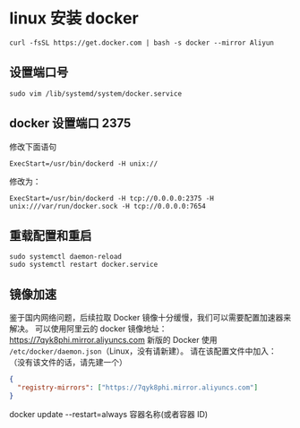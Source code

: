 # linux 安装 docker

```shell:no-line-numbers
curl -fsSL https://get.docker.com | bash -s docker --mirror Aliyun
```

## 设置端口号

```shell:no-line-numbers
sudo vim /lib/systemd/system/docker.service
```

## docker 设置端口 2375

修改下面语句

```text:no-line-numbers:no-line-numbers
ExecStart=/usr/bin/dockerd -H unix://
```

修改为：

```text:no-line-numbers
ExecStart=/usr/bin/dockerd -H tcp://0.0.0.0:2375 -H unix:///var/run/docker.sock -H tcp://0.0.0.0:7654
```

## 重载配置和重启

```shell:no-line-numbers
sudo systemctl daemon-reload
sudo systemctl restart docker.service
```

## 镜像加速

鉴于国内网络问题，后续拉取 Docker 镜像十分缓慢，我们可以需要配置加速器来解决。
可以使用阿里云的 docker 镜像地址：<https://7qyk8phi.mirror.aliyuncs.com>
新版的 Docker 使用 `/etc/docker/daemon.json`（Linux，没有请新建）。
请在该配置文件中加入：
（没有该文件的话，请先建一个）

```json
{
  "registry-mirrors": ["https://7qyk8phi.mirror.aliyuncs.com"]
}
```

docker update --restart=always 容器名称(或者容器 ID)
